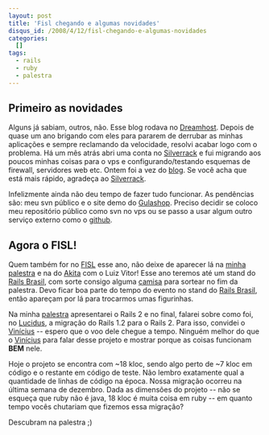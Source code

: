 ```yaml
--- 
layout: post
title: 'Fisl chegando e algumas novidades'
disqus_id: /2008/4/12/fisl-chegando-e-algumas-novidades
categories: 
  []
tags:
  - rails
  - ruby
  - palestra
---
```



## Primeiro as novidades

Alguns já sabiam, outros, não. Esse blog rodava no [Dreamhost][dh]. Depois de quase um ano brigando com eles para pararem de derrubar as minhas aplicações e sempre reclamando da velocidade, resolvi acabar logo com o problema. Há um mês atrás abri uma conta no [Silverrack][sr] e fui migrando aos poucos minhas coisas para o vps e configurando/testando esquemas de firewall, servidores web etc. Ontem foi a vez do [blog][blog]. Se você acha que está mais rápido, agradeça ao [Silverrack][sr].

Infelizmente ainda não deu tempo de fazer tudo funcionar. As pendências são: meu svn público e o site demo do [Gulashop][gula]. Preciso decidir se coloco meu repositório público como svn no vps ou se passo a usar algum outro serviço externo como o [github][gh].

[gh]: http://github.com/
[gula]: http://mergulhao.info/2007/10/20/gulashop-um-e-shop-light
[blog]: http://mergulhao.info
[sr]: http://www.silverrack.com/
[dh]: http://www.dreamhost.com/

## Agora o FISL!

Quem também for no [FISL][fisl] esse ano, não deixe de aparecer lá na [minha palestra][fisl] e na do [Akita][akita] com o Luiz Vitor! Esse ano teremos até um stand do [Rails Brasil][rb], com sorte consigo alguma [camisa][camisa] para sortear no fim da palestra. Devo ficar boa parte do tempo do evento no stand do [Rails Brasil][rb], então apareçam por lá para trocarmos umas figurinhas.

Na minha [palestra][fisl] apresentarei o Rails 2 e no final, falarei sobre como foi, no [Lucidus][lucidus], a migração do Rails 1.2 para o Rails 2. Para isso, convidei o [Vinícius][vini] -- espero que o voo dele chegue a tempo. Ninguém melhor do que o [Vinícius][vini] para falar desse projeto e mostrar porque as coisas funcionam **BEM** nele.

Hoje o projeto se encontra com ~18 kloc, sendo algo perto de ~7 kloc em código e o restante em código de teste. Não lembro exatamente qual a quantidade de linhas de código na época. Nossa migração ocorreu na última semana de dezembro. Dada as dimensões do projeto -- não se esqueça que ruby não é java, 18 kloc é muita coisa em ruby -- em quanto tempo vocês chutariam que fizemos essa migração?

Descubram na palestra ;)

[vini]: http://www.improveit.com.br/vinicius
[lucidus]: http://www.rioonrails.com.br/speeches/projeto-lucidus
[camisa]: http://www.monteiro.eti.br/2008/04/07/camiseta-do-rails-brasil/
[rb]: http://www.rubyonrails.pro.br/
[fisl]: http://mergulhao.info/2008/3/17/palestra-sobre-rails-2-no-fisl/
[akita]: http://www.akitaonrails.com



